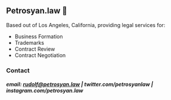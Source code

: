 ## Petrosyan.law 🚀 

Based out of Los Angeles, California, providing legal services for:

- Business Formation
- Trademarks 
- Contract Review
- Contract Negotiation

### Contact

##### email: rudolf@petrosyan.law | twitter.com/petrosyanlaw | instagram.com/petrosyan.law

